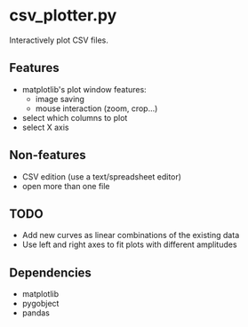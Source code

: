 # csv_plotter.py

Interactively plot CSV files.

## Features
- matplotlib's plot window features:
    * image saving
    * mouse interaction (zoom, crop...)
- select which columns to plot
- select X axis

## Non-features
- CSV edition (use a text/spreadsheet editor)
- open more than one file

## TODO
- Add new curves as linear combinations of the existing data
- Use left and right axes to fit plots with different amplitudes

## Dependencies
- matplotlib
- pygobject
- pandas
